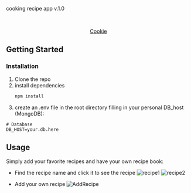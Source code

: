 cooking recipe app v.1.0

<!-- PROJECT LOGO -->
<br />
<p align="center">
  <a href="https://github.com/hazel0109/Cookie-for-your-recipe">
    Cookie
  </a>
</p>

<!-- GETTING STARTED -->

## Getting Started

### Installation

1. Clone the repo
2. install dependencies
   ```sh
   npm install
   ```
3. create an .env file in the root directory filling in your personal DB_host (MongoDB):

```
# Database
DB_HOST=your.db.here

```

<!-- USAGE EXAMPLES -->

## Usage

Simply add your favorite recipes and have your own recipe book:

- Find the recipe name and click it to see the recipe ![recipe1](Recipe1.png) ![recipe2](Recipe2.png)

- Add your own recipe ![AddRecipe](AddRecipe.png)
